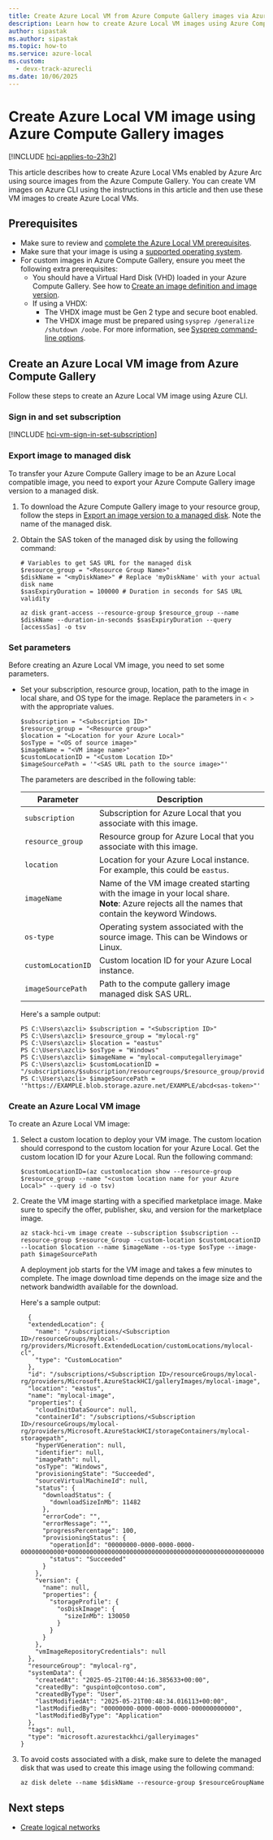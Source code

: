 ```yaml
---
title: Create Azure Local VM from Azure Compute Gallery images via Azure CLI
description: Learn how to create Azure Local VM images using Azure Compute Gallery images.
author: sipastak
ms.author: sipastak
ms.topic: how-to
ms.service: azure-local
ms.custom:
  - devx-track-azurecli
ms.date: 10/06/2025
---
```


# Create Azure Local VM image using Azure Compute Gallery images

[!INCLUDE [hci-applies-to-23h2](../includes/hci-applies-to-23h2.md)]

This article describes how to create Azure Local VMs enabled by Azure Arc using source images from the Azure Compute Gallery. You can create VM images on Azure CLI using the instructions in this article and then use these VM images to create Azure Local VMs.

## Prerequisites

- Make sure to review and [complete the Azure Local VM prerequisites](./azure-arc-vm-management-prerequisites.md).
- Make sure that your image is using a [supported operating system](/azure/azure-arc/servers/prerequisites#supported-operating-systems).
- For custom images in Azure Compute Gallery, ensure you meet the following extra prerequisites:
    - You should have a Virtual Hard Disk (VHD) loaded in your Azure Compute Gallery. See how to [Create an image definition and image version](/azure/virtual-machines/image-version).
    - If using a VHDX:
        - The VHDX image must be Gen 2 type and secure boot enabled.
        - The VHDX image must be prepared using `sysprep /generalize /shutdown /oobe`. For more information, see [Sysprep command-line options](/windows-hardware/manufacture/desktop/sysprep-command-line-options).

## Create an Azure Local VM image from Azure Compute Gallery

Follow these steps to create an Azure Local VM image using Azure CLI.

### Sign in and set subscription

[!INCLUDE [hci-vm-sign-in-set-subscription](../includes/hci-vm-sign-in-set-subscription.md)]

### Export image to managed disk

To transfer your Azure Compute Gallery image to be an Azure Local compatible image, you need to export your Azure Compute Gallery image version to a managed disk.

1. To download the Azure Compute Gallery image to your resource group, follow the steps in [Export an image version to a managed disk](/azure/virtual-machines/managed-disk-from-image-version). Note the name of the managed disk.  

1. Obtain the SAS token of the managed disk by using the following command:

    ```azurecli
    # Variables to get SAS URL for the managed disk
    $resource_group = "<Resource Group Name>"
    $diskName = "<myDiskName>" # Replace 'myDiskName' with your actual disk name
    $sasExpiryDuration = 100000 # Duration in seconds for SAS URL validity
    ```

    ```azurecli
    az disk grant-access --resource-group $resource_group --name $diskName --duration-in-seconds $sasExpiryDuration --query [accessSas] -o tsv
    ```

### Set parameters

Before creating an Azure Local VM image, you need to set some parameters.

- Set your subscription, resource group, location, path to the image in local share, and OS type for the image. Replace the parameters in `< >` with the appropriate values.

    ```azurecli
    $subscription = "<Subscription ID>"
    $resource_group = "<Resource group>"
    $location = "<Location for your Azure Local>"
    $osType = "<OS of source image>"
    $imageName = "<VM image name>"
    $customLocationID = "<Custom Location ID>"
    $imageSourcePath = '"<SAS URL path to the source image>"'
    ```

    The parameters are described in the following table:

    | Parameter        | Description                                                                                |
    |------------------|--------------------------------------------------------------------------------------------|
    | `subscription`   | Subscription for Azure Local that you associate with this image.        |
    | `resource_group` | Resource group for Azure Local that you associate with this image.        |
    | `location`       | Location for your Azure Local instance. For example, this could be `eastus`. |
    | `imageName`      | Name of the VM image created starting with the image in your local share. <br> **Note**: Azure rejects all the names that contain the keyword Windows. |
    | `os-type`         | Operating system associated with the source image. This can be Windows or Linux.           |
    | `customLocationID` | Custom location ID for your Azure Local instance.      |
    | `imageSourcePath`  | Path to the compute gallery image managed disk SAS URL.        |
  
    Here's a sample output:
  
    ```azurecli
    PS C:\Users\azcli> $subscription = "<Subscription ID>"
    PS C:\Users\azcli> $resource_group = "mylocal-rg"
    PS C:\Users\azcli> $location = "eastus"
    PS C:\Users\azcli> $osType = "Windows"
    PS C:\Users\azcli> $imageName = "mylocal-computegalleryimage"
    PS C:\Users\azcli> $customLocationID = "/subscriptions/$subscription/resourcegroups/$resource_group/providers/microsoft.extendedlocation/customlocations/$customLocationName"
    PS C:\Users\azcli> $imageSourcePath = '"https://EXAMPLE.blob.storage.azure.net/EXAMPLE/abcd<sas-token>"'
    ```

### Create an Azure Local VM image

To create an Azure Local VM image:

1. Select a custom location to deploy your VM image. The custom location should correspond to the custom location for your Azure Local. Get the custom location ID for your Azure Local. Run the following command:

    ```azurecli
    $customLocationID=(az customlocation show --resource-group $resource_group --name "<custom location name for your Azure Local>" --query id -o tsv)
    ```

1. Create the VM image starting with a specified marketplace image. Make sure to specify the offer, publisher, sku, and version for the marketplace image.

    ```azurecli
    az stack-hci-vm image create --subscription $subscription --resource-group $resource_Group --custom-location $customLocationID --location $location --name $imageName --os-type $osType --image-path $imageSourcePath
    ```

    A deployment job starts for the VM image and takes a few minutes to complete. The image download time depends on the image size and the network bandwidth available for the download.

    Here's a sample output:

    ```azurecli
      { 
      "extendedLocation": { 
        "name": "/subscriptions/<Subscription ID>/resourceGroups/mylocal-rg/providers/Microsoft.ExtendedLocation/customLocations/mylocal-cl", 
        "type": "CustomLocation" 
      }, 
      "id": "/subscriptions/<Subscription ID>/resourceGroups/mylocal-rg/providers/Microsoft.AzureStackHCI/galleryImages/mylocal-image", 
      "location": "eastus", 
      "name": "mylocal-image", 
      "properties": { 
        "cloudInitDataSource": null, 
        "containerId": "/subscriptions/<Subscription ID>/resourceGroups/mylocal-rg/providers/Microsoft.AzureStackHCI/storageContainers/mylocal-storagepath", 
        "hyperVGeneration": null, 
        "identifier": null, 
        "imagePath": null, 
        "osType": "Windows", 
        "provisioningState": "Succeeded", 
        "sourceVirtualMachineId": null, 
        "status": { 
          "downloadStatus": { 
            "downloadSizeInMb": 11482 
          }, 
          "errorCode": "", 
          "errorMessage": "", 
          "progressPercentage": 100, 
          "provisioningStatus": { 
            "operationId": "00000000-0000-0000-0000-000000000000*0000000000000000000000000000000000000000000000000000000000000000", 
            "status": "Succeeded" 
          } 
        }, 
        "version": { 
          "name": null, 
          "properties": { 
            "storageProfile": { 
              "osDiskImage": { 
                "sizeInMb": 130050 
              } 
            } 
          } 
        }, 
        "vmImageRepositoryCredentials": null 
      }, 
      "resourceGroup": "mylocal-rg", 
      "systemData": { 
        "createdAt": "2025-05-21T00:44:16.385633+00:00", 
        "createdBy": "guspinto@contoso.com", 
        "createdByType": "User", 
        "lastModifiedAt": "2025-05-21T00:48:34.016113+00:00", 
        "lastModifiedBy": "00000000-0000-0000-0000-000000000000", 
        "lastModifiedByType": "Application" 
      }, 
      "tags": null, 
      "type": "microsoft.azurestackhci/galleryimages" 
    } 
    ```
    
1. To avoid costs associated with a disk, make sure to delete the managed disk that was used to create this image using the following command:

    ```azurecli
    az disk delete --name $diskName --resource-group $resourceGroupName
    ```

## Next steps

- [Create logical networks](./create-logical-networks.md)
